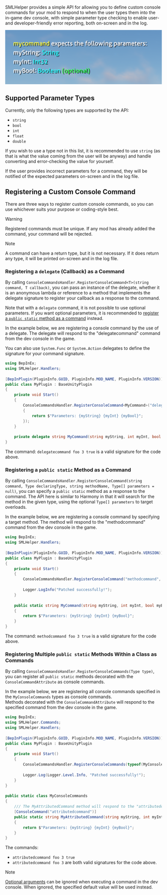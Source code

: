 ﻿SMLHelper provides a simple API for allowing you to define custom console commands for your mod to respond to when the user types them into the in-game dev console, with simple parameter type checking to enable user- and developer-friendly error reporting, both on-screen and in the log.

![An example error message](../images/tutorials/command-results.png)

## Supported Parameter Types
Currently, only the following types are supported by the API:
- `string`
- `bool`
- `int`
- `float`
- `double`

If you wish to use a type not in this list, it is recommended to use `string` (as that is what the value coming from the user will be anyway) and handle converting and error-checking the value for yourself.  

If the user provides incorrect parameters for a command, they will be notified of the expected parameters on-screen and in the log file.

## Registering a Custom Console Command
There are three ways to register custom console commands, so you can use whichever suits your purpose or coding-style best.

> [!WARNING]
> Registered commands must be unique. If any mod has already added the command, your command will be rejected.

> [!NOTE]
> A command can have a return type, but it is not necessary. If it does return any type, it will be printed on-screen and in the log file.

### Registering a `delegate` (Callback) as a Command
By calling `ConsoleCommandsHandler.RegisterConsoleCommand<T>(string command, T callback)`, you can pass an instance of the delegate, whether it is an anonymous lambda or reference to a method that implements the delegate signature to register your callback as a response to the command.

Note that with a `delegate` command, it is not possible to use optional parameters. 
If you want optional parameters, it is recommended to [register a `public static` method as a command](#registering-a-public-static-method-as-a-command) instead.  

In the example below, we are registering a console command by the use of a delegate. The delegate will respond to the "delegatecommand"
command from the dev console in the game.  

You can also use `System.Func` or `System.Action` delegates to define the signature for your command signature.

```csharp
using BepInEx;
using SMLHelper.Handlers;

[BepInPlugin(PluginInfo.GUID, PluginInfo.MOD_NAME, PluginInfo.VERSION)]
public class MyPlugin : BaseUnityPlugin
{
    private void Start()
    {
        ConsoleCommandsHandler.RegisterConsoleCommand<MyCommand>("delegatecommand", (myString, myInt, myBool) =>
        {
            return $"Parameters: {myString} {myInt} {myBool}";
        });
    }

    private delegate string MyCommand(string myString, int myInt, bool myBool);
}
```

The command: `delegatecommand foo 3 true` is a valid signature for the code above. 

### Registering a `public static` Method as a Command
By calling `ConsoleCommandsHandler.RegisterConsoleCommand(string command, Type declaringType, string methodName, Type[] parameters = null)`, you can specify a `public static` method as a response to the command. The API here is similar to Harmony in that it will search for the method in the given type, using the optional `Type[] parameters` to target overloads.  

In the example below, we are registering a console command by specifying a target method. The method will respond to the "methodcommand"
command from the dev console in the game.

```csharp
using BepInEx;
using SMLHelper.Handlers;

[BepInPlugin(PluginInfo.GUID, PluginInfo.MOD_NAME, PluginInfo.VERSION)]
public class MyPlugin : BaseUnityPlugin
{
    private void Start()
    {
        ConsoleCommandsHandler.RegisterConsoleCommand("methodcommand", typeof(MyMod), nameof(MyCommand));

        Logger.LogInfo("Patched successfully!");
    }

    public static string MyCommand(string myString, int myInt, bool myBool = false)
    {
        return $"Parameters: {myString} {myInt} {myBool}";
    }
}
```

The command: `methodcommand foo 3 true` is a valid signature for the code above.

### Registering Multiple `public static` Methods Within a Class as Commands
By calling `ConsoleCommandsHandler.RegisterConsoleCommands(Type type)`, you can register all `public static` methods decorated with the `ConsoleCommandAttribute` as console commands.  

In the example below, we are registering all console commands specified in the `MyConsoleCommands` types as console commands.  
Methods decorated with the `ConsoleCommandAttribute` will respond to the specified command from the dev console in the game.

```csharp
using BepInEx;
using SMLHelper.Commands;
using SMLHelper.Handlers;

[BepInPlugin(PluginInfo.GUID, PluginInfo.MOD_NAME, PluginInfo.VERSION)]
public class MyPlugin : BaseUnityPlugin
{
    private void Start()
    {
        ConsoleCommandsHandler.RegisterConsoleCommands(typeof(MyConsoleCommands));

        Logger.Log(Logger.Level.Info, "Patched successfully!");
    }
}

public static class MyConsoleCommands
{
    /// The MyAttributedCommand method will respond to the "attributedcommand" command from the dev console.
    [ConsoleCommand("attributedcommand")]
    public static string MyAttributedCommand(string myString, int myInt, bool myBool = false)
    {
        return $"Parameters: {myString} {myInt} {myBool}";
    }
}
```

The commands:
- `attributedcommand foo 3 true`
- `attributedcommand foo 3`
are both valid signatures for the code above.

> [!NOTE]
> [Optional arguments](https://learn.microsoft.com/en-us/dotnet/csharp/programming-guide/classes-and-structs/named-and-optional-arguments#optional-arguments) can be ignored when executing a command in the dev console.
> When ignored, the specified default value will be used instead.